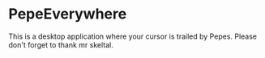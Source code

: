 # PepeEverywhere
This is a desktop application where your cursor is trailed by Pepes. Please don't forget to thank mr skeltal.